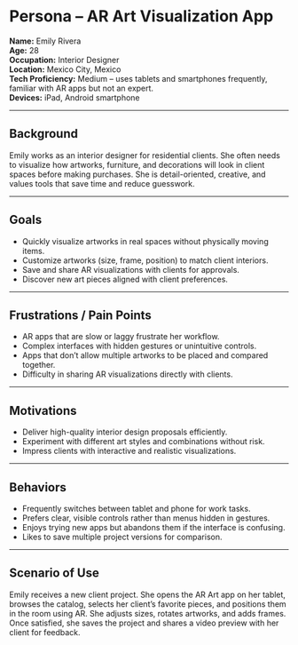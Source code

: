 # Persona – AR Art Visualization App

**Name:** Emily Rivera  
**Age:** 28  
**Occupation:** Interior Designer  
**Location:** Mexico City, Mexico  
**Tech Proficiency:** Medium – uses tablets and smartphones frequently, familiar with AR apps but not an expert.  
**Devices:** iPad, Android smartphone  

---

## Background
Emily works as an interior designer for residential clients. She often needs to visualize how artworks, furniture, and decorations will look in client spaces before making purchases. She is detail-oriented, creative, and values tools that save time and reduce guesswork.  

---

## Goals
- Quickly visualize artworks in real spaces without physically moving items.  
- Customize artworks (size, frame, position) to match client interiors.  
- Save and share AR visualizations with clients for approvals.  
- Discover new art pieces aligned with client preferences.  

---

## Frustrations / Pain Points
- AR apps that are slow or laggy frustrate her workflow.  
- Complex interfaces with hidden gestures or unintuitive controls.  
- Apps that don’t allow multiple artworks to be placed and compared together.  
- Difficulty in sharing AR visualizations directly with clients.  

---

## Motivations
- Deliver high-quality interior design proposals efficiently.  
- Experiment with different art styles and combinations without risk.  
- Impress clients with interactive and realistic visualizations.  

---

## Behaviors
- Frequently switches between tablet and phone for work tasks.  
- Prefers clear, visible controls rather than menus hidden in gestures.  
- Enjoys trying new apps but abandons them if the interface is confusing.  
- Likes to save multiple project versions for comparison.  

---

## Scenario of Use
Emily receives a new client project. She opens the AR Art app on her tablet, browses the catalog, selects her client’s favorite pieces, and positions them in the room using AR. She adjusts sizes, rotates artworks, and adds frames. Once satisfied, she saves the project and shares a video preview with her client for feedback.  
